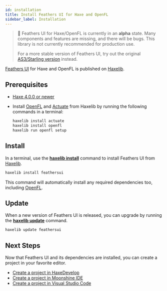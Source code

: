 ```yaml
---
id: installation
title: Install Feathers UI for Haxe and OpenFL
sidebar_label: Installation
---
```


> 🚨 Feathers UI for Haxe/OpenFL is currently in an **alpha** state. Many components and features are missing, and there will be bugs. This library is not currently recommended for production use.
>
> For a more stable version of Feathers UI, try out the original [AS3/Starling version](../../as3-starling/getting-started) instead.

[Feathers UI](/) for Haxe and OpenFL is published on [Haxelib](https://lib.haxe.org).

## Prerequisites

- [Haxe 4.0.0 or newer](https://haxe.org/download/)
- Install [OpenFL](https://lib.haxe.org/p/openfl/) and [Actuate](https://lib.haxe.org/p/actuate/) from Haxelib by running the following commands in a terminal:

  ```sh
  haxelib install actuate
  haxelib install openfl
  haxelib run openfl setup
  ```

## Install

In a terminal, use the [**haxelib install**](https://lib.haxe.org/documentation/using-haxelib/#install) command to install Feathers UI from [Haxelib](https://lib.haxe.org).

```sh
haxelib install feathersui
```

This command will automatically install any required dependencies too, including [OpenFL](https://openfl.org/).

## Update

When a new version of Feathers UI is released, you can upgrade by running the [**haxelib update**](https://lib.haxe.org/documentation/using-haxelib/#update) command.

```sh
haxelib update feathersui
```

## Next Steps

Now that Feathers UI and its dependencies are installed, you can create a project in your favorite editor.

- [Create a project in HaxeDevelop](haxedevelop.md)
- [Create a project in Moonshine IDE](moonshine-ide.md)
- [Create a project in Visual Studio Code](visual-studio-code.md)
